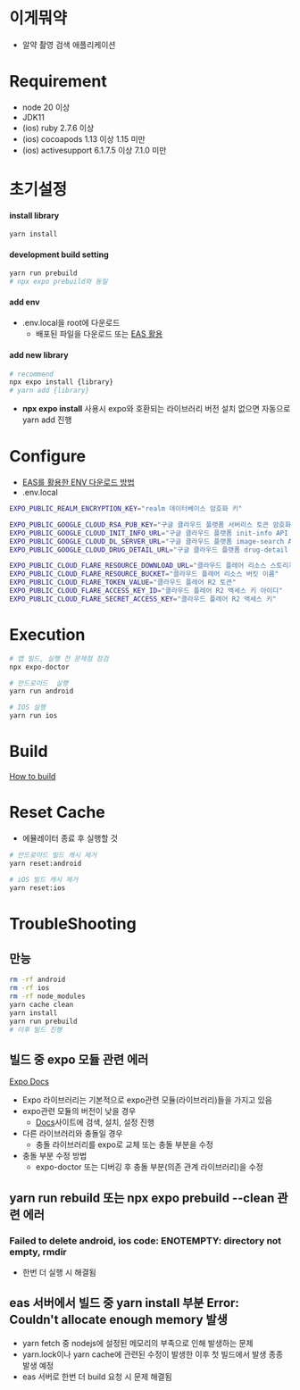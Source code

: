 # 이게뭐약

- 알약 촬영 검색 애플리케이션

# Requirement

- node 20 이상
- JDK11
- (ios) ruby 2.7.6 이상
- (ios) cocoapods 1.13 이상 1.15 미만
- (ios) activesupport 6.1.7.5 이상 7.1.0 미만

# 초기설정

#### install library

```bash
yarn install
```

#### development build setting

```bash
yarn run prebuild
# npx expo prebuild와 동일
```

#### add env

- .env.local을 root에 다운로드
  - 배포된 파일을 다운로드 또는 [EAS 활용](./HowToSetting.md#download-env-from-eas-servers)

#### add new library

```bash
# recommend
npx expo install {library}
# yarn add {library}
```

- **npx expo install** 사용시 expo와 호환되는 라이브러리 버전 설치 없으면 자동으로 yarn add 진행

# Configure

- [EAS를 활용한 ENV 다운로드 방법](./HowToSetting.md#download-env-from-eas-servers)
- .env.local

```bash
EXPO_PUBLIC_REALM_ENCRYPTION_KEY="realm 데이터베이스 암호화 키"

EXPO_PUBLIC_GOOGLE_CLOUD_RSA_PUB_KEY="구글 클라우드 플랫폼 서버리스 토큰 암호화 키"
EXPO_PUBLIC_GOOGLE_CLOUD_INIT_INFO_URL="구글 클라우드 플랫폼 init-info API URL"
EXPO_PUBLIC_GOOGLE_CLOUD_DL_SERVER_URL="구글 클라우드 플랫폼 image-search API URL"
EXPO_PUBLIC_GOOGLE_CLOUD_DRUG_DETAIL_URL="구글 클라우드 플랫폼 drug-detail API URL"

EXPO_PUBLIC_CLOUD_FLARE_RESOURCE_DOWNLOAD_URL="클라우드 플레어 리소스 스토리지 URL"
EXPO_PUBLIC_CLOUD_FLARE_RESOURCE_BUCKET="클라우드 플레어 리소스 버킷 이름"
EXPO_PUBLIC_CLOUD_FLARE_TOKEN_VALUE="클라우드 플레어 R2 토큰"
EXPO_PUBLIC_CLOUD_FLARE_ACCESS_KEY_ID="클라우드 플레어 R2 액세스 키 아이디"
EXPO_PUBLIC_CLOUD_FLARE_SECRET_ACCESS_KEY="클라우드 플레어 R2 액세스 키"
```

# Execution

```bash
# 앱 빌드, 실행 전 문제점 점검
npx expo-doctor

# 안드로이드  실행
yarn run android

# IOS 실행
yarn run ios
```

# Build

[How to build](./HowToBuild.md)

# Reset Cache

- 에뮬레이터 종료 후 실행할 것

```bash
# 안드로이드 빌드 캐시 제거
yarn reset:android

# iOS 빌드 캐시 제거
yarn reset:ios
```

# TroubleShooting

## 만능

```bash
rm -rf android
rm -rf ios
rm -rf node_modules
yarn cache clean
yarn install
yarn run prebuild
# 이후 빌드 진행
```

## 빌드 중 expo 모듈 관련 에러

[Expo Docs](https://docs.expo.dev/)

- Expo 라이브러리는 기본적으로 expo관련 모듈(라이브러리)들을 가지고 있음
- expo관련 모듈의 버전이 낮을 경우
  - [Docs](https://docs.expo.dev/)사이트에 검색, 설치, 설정 진행
- 다른 라이브러리와 충돌일 경우
  - 충돌 라이브러리를 expo로 교체 또는 충돌 부분을 수정
- 충돌 부분 수정 방법
  - expo-doctor 또는 디버깅 후 충돌 부분(의존 관계 라이브러리)을 수정

## yarn run rebuild 또는 npx expo prebuild --clean 관련 에러

### Failed to delete android, ios code: ENOTEMPTY: directory not empty, rmdir

- 한번 더 실행 시 해결됨

## eas 서버에서 빌드 중 yarn install 부분 Error: Couldn't allocate enough memory 발생

- yarn fetch 중 nodejs에 설정된 메모리의 부족으로 인해 발생하는 문제
- yarn.lock이나 yarn cache에 관련된 수정이 발생한 이후 첫 빌드에서 발생 종종 발생 예정
- eas 서버로 한번 더 build 요청 시 문제 해결됨
